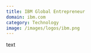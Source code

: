 ```yaml
---
title: IBM Global Entrepreneur
domain: ibm.com
category: Technology
image: /images/logos/ibm.png
---
```


text